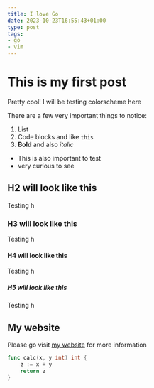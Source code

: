 ```yaml
---
title: I love Go
date: 2023-10-23T16:55:43+01:00
type: post
tags:
- go
- vim
---
```


# This is my first post
Pretty cool! I will be testing colorscheme here

There are a few very important things to notice:
1. List
2. Code blocks and like `this`
3. **Bold** and also *italic*

- This is also important to test
- very curious to see

## H2 will look like this
Testing h

### H3 will look like this
Testing h

#### H4 will look like this
Testing h

##### H5 will look like this
Testing h

## My website
Please go visit [my website](http://localhost:1313) for more information


```go
func calc(x, y int) int {
    z := x + y
    return z
}
```
